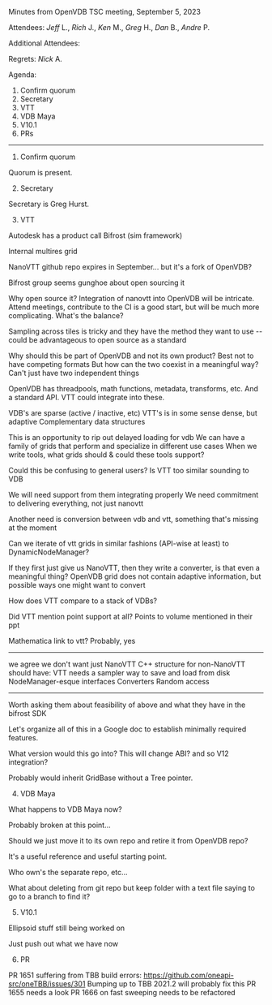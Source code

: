 Minutes from OpenVDB TSC meeting, September 5, 2023

Attendees: *Jeff* L., *Rich* J., *Ken* M., *Greg* H., *Dan* B., *Andre* P.

Additional Attendees: 

Regrets: *Nick* A.

Agenda:

1) Confirm quorum
2) Secretary
3) VTT
4) VDB Maya
5) V10.1
6) PRs

------------


1) Confirm quorum

Quorum is present.


2) Secretary

Secretary is Greg Hurst.


3) VTT

Autodesk has a product call Bifrost (sim framework)

Internal multires grid

NanoVTT github repo expires in September... but it's a fork of OpenVDB?

Bifrost group seems gunghoe about open sourcing it

Why open source it?
Integration of nanovtt into OpenVDB will be intricate.
Attend meetings, contribute to the CI is a good start, but will be much more complicating. What's the balance?

Sampling across tiles is tricky and they have the method they want to use -- could be advantageous to open source as a standard

Why should this be part of OpenVDB and not its own product? Best not to have competing formats
But how can the two coexist in a meaningful way? Can't just have two independent things

OpenVDB has threadpools, math functions, metadata, transforms, etc. And a standard API. VTT could integrate into these.

VDB's are sparse (active / inactive, etc)
VTT's is in some sense dense, but adaptive
Complementary data structures

This is an opportunity to rip out delayed loading for vdb
We can have a family of grids that perform and specialize in different use cases
When we write tools, what grids should & could these tools support?

Could this be confusing to general users?
Is VTT too similar sounding to VDB

We will need support from them integrating properly
We need commitment to delivering everything, not just nanovtt

Another need is conversion between vdb and vtt, something that's missing at the moment

Can we iterate of vtt grids in similar fashions (API-wise at least) to DynamicNodeManager?

If they first just give us NanoVTT, then they write a converter, is that even a meaningful thing?
OpenVDB grid does not contain adaptive information, but possible ways one might want to convert

How does VTT compare to a stack of VDBs?

Did VTT mention point support at all? Points to volume mentioned in their ppt

Mathematica link to vtt? Probably, yes

**********

we agree we don't want just NanoVTT
C++ structure for non-NanoVTT should have:
  VTT needs a sampler
  way to save and load from disk
  NodeManager-esque interfaces
  Converters
  Random access

**********

Worth asking them about feasibility of above and what they have in the bifrost SDK

Let's organize all of this in a Google doc to establish minimally required features.

What version would this go into?
This will change ABI? and so V12 integration?

Probably would inherit GridBase without a Tree pointer.


4) VDB Maya

What happens to VDB Maya now?

Probably broken at this point... 

Should we just move it to its own repo and retire it from OpenVDB repo?

It's a useful reference and useful starting point.

Who own's the separate repo, etc...

What about deleting from git repo but keep folder with a text file saying to go to a branch to find it?


5) V10.1

Ellipsoid stuff still being worked on

Just push out what we have now


6) PR

PR 1651 suffering from TBB build errors: 
  https://github.com/oneapi-src/oneTBB/issues/301
  Bumping up to TBB 2021.2 will probably fix this
PR 1655 needs a look
PR 1666 on fast sweeping needs to be refactored
